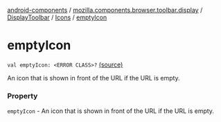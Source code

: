 [android-components](../../../index.md) / [mozilla.components.browser.toolbar.display](../../index.md) / [DisplayToolbar](../index.md) / [Icons](index.md) / [emptyIcon](./empty-icon.md)

# emptyIcon

`val emptyIcon: <ERROR CLASS>?` [(source)](https://github.com/mozilla-mobile/android-components/blob/master/components/browser/toolbar/src/main/java/mozilla/components/browser/toolbar/display/DisplayToolbar.kt#L122)

An icon that is shown in front of the URL if the URL is empty.

### Property

`emptyIcon` - An icon that is shown in front of the URL if the URL is empty.